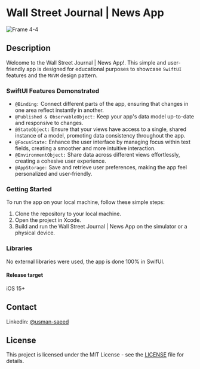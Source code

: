 # Wall Street Journal | News App

![Frame 4-4](https://raw.githubusercontent.com/m-usmansaeed/wallstreetjournal/main/screenshots/1.jpg)

## Description
Welcome to the Wall Street Journal | News App!. This simple and user-friendly app is designed for educational purposes to showcase `SwiftUI` features and the `MVVM` design pattern.

### SwiftUI Features Demonstrated
- `@Binding:` Connect different parts of the app, ensuring that changes in one area reflect instantly in another.
- `@Published & ObservableObject:` Keep your app's data model up-to-date and responsive to changes.
- `@StateObject:` Ensure that your views have access to a single, shared instance of a model, promoting data consistency throughout the app.
- `@FocusState:` Enhance the user interface by managing focus within text fields, creating a smoother and more intuitive interaction.
- `@EnvironmentObject:` Share data across different views effortlessly, creating a cohesive user experience.
- `@AppStorage:` Save and retrieve user preferences, making the app feel personalized and user-friendly.


### Getting Started
To run the app on your local machine, follow these simple steps:

1. Clone the repository to your local machine.
2. Open the project in Xcode.
3. Build and run the Wall Street Journal | News App on the simulator or a physical device.


### Libraries
No external libraries were used, the app is done 100% in SwifUI.

#### Release target
iOS 15+

## Contact
Linkedin: [@usman-saeed](https://www.linkedin.com/in/usman-saeed-9774997b/)

## License

This project is licensed under the MIT License - see the [LICENSE](https://raw.githubusercontent.com/m-usmansaeed/wallstreetjournal/main/LICENSE) file for details.



